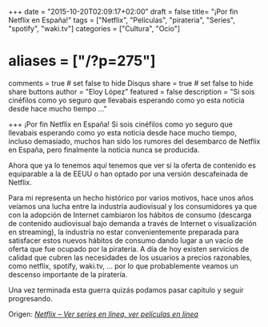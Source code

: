 +++
date = "2015-10-20T02:09:17+02:00"
draft = false
title= "¡Por fin Netflix en España!"
tags = ["Netflix", "Películas", "pirateria", "Series", "spotify", "waki.tv"]
categories = ["Cultura", "Ocio"]
# aliases = ["/?p=275"]
comments = true	# set false to hide Disqus
share = true	# set false to hide share buttons
author = "Eloy López"
featured = false
description = "Si sois cinéfilos como yo seguro que llevabais esperando como yo esta noticia desde hace mucho tiempo ..."

+++
¡Por fin Netflix en España! Si sois cinéfilos como yo seguro que llevabais esperando como yo esta noticia desde hace mucho tiempo, incluso demasiado, muchos han sido los rumores del desembarco de Netflix en España, pero finalmente la noticia nunca se producida.

Ahora que ya lo tenemos aquí tenemos que ver si la oferta de contenido es equiparable a la de EEUU o han optado por una versión descafeinada de Netflix.

Para mi representa un hecho histórico por varios motivos, hace unos años veíamos una lucha entre la industria audiovisual y los consumidores ya que con la adopción de Internet cambiaron los hábitos de consumo (descarga de contenido audiovisual bajo demanda a través de Internet o visualización en streaming), la industria no estar convenientemente preparada para satisfacer estos nuevos hábitos de consumo dando lugar a un vacío de oferta que fue ocupado por la piratería. A día de hoy existen servicios de calidad que cubren las necesidades de los usuarios a precios razonables, como netflix, spotify, waki.tv, &#8230; por lo que probablemente veamos un descenso importante de la piratería.

Una vez terminada esta guerra quizás podamos pasar capitulo y seguir progresando.

Origen: _[Netflix &#8211; Ver series en línea, ver películas en línea][1]_

 [1]: https://www.netflix.com/es/?mqso=81743498&g=055947E3ECB9CE9FF5121C2323AA96D364532EB2&lkid=button&lnktrk=EMP

